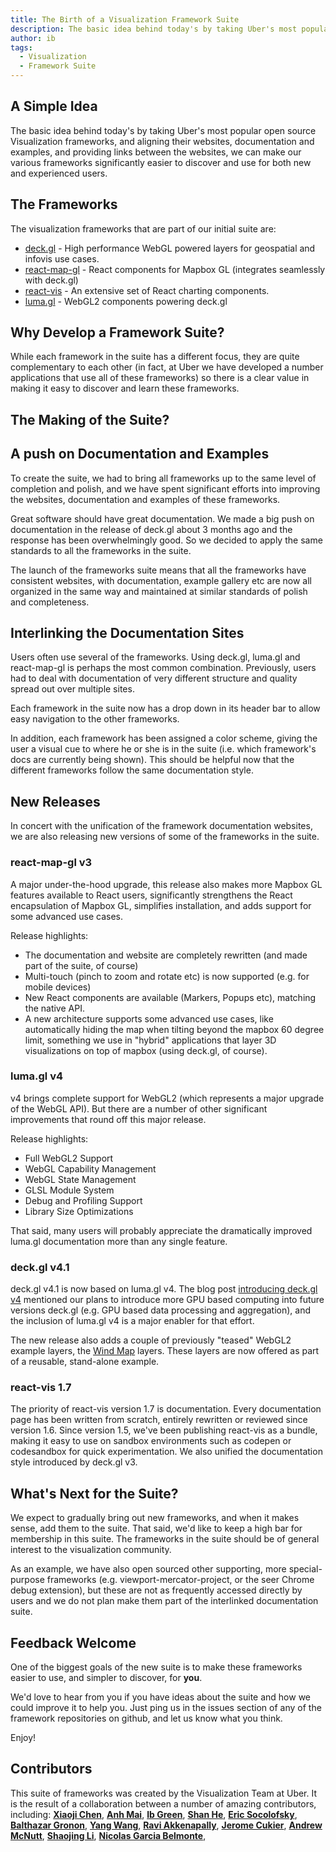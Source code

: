 ```yaml
---
title: The Birth of a Visualization Framework Suite
description: The basic idea behind today's by taking Uber's most popular open source Visualization frameworks, and aligning their websites, documentation and examples, and providing links between the websites, we can make our various frameworks significantly easier to discover and use for both new and experienced users.
author: ib
tags:
  - Visualization
  - Framework Suite
---
```


## A Simple Idea

The basic idea behind today's by taking Uber's most popular open source Visualization frameworks, and aligning their websites, documentation and examples, and providing links between the websites, we can make our various frameworks significantly easier to discover and use for both new and experienced users.


## The Frameworks

The visualization frameworks that are part of our initial suite are:

* [deck.gl](https://uber.github.io/deck.gl/) - High performance WebGL powered layers for geospatial and infovis use cases.
* [react-map-gl](https://uber.github.io/react-map-gl/) - React components for Mapbox GL (integrates seamlessly with deck.gl)
* [react-vis](https://uber.github.io/react-vis) - An extensive set of React charting components.
* [luma.gl](https://uber.github.io/luma.gl) - WebGL2 components powering deck.gl


## Why Develop a Framework Suite?

While each framework in the suite has a different focus, they are quite complementary to each other (in fact, at Uber we have developed a number applications that use all of these frameworks) so there is a clear value in making it easy to discover and learn these frameworks.


## The Making of the Suite?

## A push on Documentation and Examples

To create the suite, we had to bring all frameworks up to the same level of completion and polish, and we have spent significant efforts into improving the websites, documentation and examples of these frameworks.

Great software should have great documentation. We made a big push on documentation in the release of deck.gl about 3 months ago and the response has been overwhelmingly good. So we decided to apply the same standards to all the frameworks in the suite.

The launch of the frameworks suite means that all the frameworks have consistent websites, with documentation, example gallery etc are now all organized in the same way and maintained at similar standards of polish and completeness.


## Interlinking the Documentation Sites

Users often use several of the frameworks. Using deck.gl, luma.gl and react-map-gl is perhaps the most common combination. Previously, users had to deal with documentation of very different structure and quality spread out over multiple sites.

Each framework in the suite now has a drop down in its header bar to allow easy navigation to the other frameworks.

In addition, each framework has been assigned a color scheme, giving the user a visual cue to where he or she is in the suite (i.e. which framework's docs are currently being shown). This should be helpful now that the different frameworks follow the same documentation style.



## New Releases

In concert with the unification of the framework documentation websites, we are also releasing new versions of some of the frameworks in the suite.


### react-map-gl v3

A major under-the-hood upgrade, this release also makes more Mapbox GL features available to React users, significantly strengthens the React encapsulation of Mapbox GL, simplifies installation, and adds support for some advanced use cases.

Release highlights:
* The documentation and website are completely rewritten (and made part of the suite, of course)
* Multi-touch (pinch to zoom and rotate etc) is now supported (e.g. for mobile devices)
* New React components are available (Markers, Popups etc), matching the native API.
* A new architecture supports some advanced use cases, like automatically hiding the map when tilting beyond the mapbox 60 degree limit, something we use in "hybrid" applications that layer 3D visualizations on top of mapbox (using deck.gl, of course).


### luma.gl v4

v4 brings complete support for WebGL2 (which represents a major upgrade of the WebGL API). But there are a number of other significant improvements that round off this major release.

Release highlights:
* Full WebGL2 Support
* WebGL Capability Management
* WebGL State Management
* GLSL Module System
* Debug and Profiling Support
* Library Size Optimizations

That said, many users will probably appreciate the dramatically improved luma.gl documentation more than any single feature.


### deck.gl v4.1

deck.gl v4.1 is now based on luma.gl v4. The blog post [introducing deck.gl v4](http://uber.github.io/deck.gl/blog/2017/introducing-deckgl-v4) mentioned our plans to introduce more GPU based computing into future versions deck.gl (e.g. GPU based data processing and aggregation), and the inclusion of luma.gl v4 is a major enabler for that effort.

The new release also  adds a couple of previously "teased" WebGL2 example layers, the [Wind Map](http://uber.github.io/deck.gl/blog/2017/wind-map) layers. These layers are now offered as part of a reusable, stand-alone example.


### react-vis 1.7

The priority of react-vis version 1.7 is documentation. Every documentation page has been written from scratch, entirely rewritten or reviewed since version 1.6. Since version 1.5, we've been publishing react-vis as a bundle, making it easy to use on sandbox environments such as codepen or codesandbox for quick experimentation. We also unified the documentation style introduced by deck.gl v3.


## What's Next for the Suite?

We expect to gradually bring out new frameworks, and when it makes sense, add them to the suite. That said, we'd like to keep a high bar for membership in this suite. The frameworks in the suite should be of general interest to the visualization community.

As an example, we have also open sourced other supporting, more special-purpose frameworks (e.g. viewport-mercator-project, or the seer Chrome debug extension), but these are not as frequently accessed directly by users and we do not plan make them part of the interlinked documentation suite.


## Feedback Welcome

One of the biggest goals of the new suite is to make these frameworks easier to use, and simpler to discover, for **you**.

We'd love to hear from you if you have ideas about the suite and how we could improve it to help you. Just ping us in the issues section of any of the framework repositories on github, and let us know what you think.

Enjoy!

## Contributors

This suite of frameworks was created by the Visualization Team at Uber. It is the result of a collaboration between a number of amazing contributors, including:
[**Xiaoji Chen**](https://github.com/Pessimistress),
[**Anh Mai**](https://github.com/abmai),
[**Ib Green**](https://github.com/ibgreen),
[**Shan He**](https://github.com/heshan0131),
[**Eric Socolofsky**](https://github.com/ericsoco),
[**Balthazar Gronon**](https://github.com/apercu),
[**Yang Wang**](https://github.com/gnavvy),
[**Ravi Akkenapally**](https://github.com/1chandu),
[**Jerome Cukier**](https://github.com/jckr),
[**Andrew McNutt**](https://github.com/mcnuttandrew),
[**Shaojing Li**](https://github.com/shaojingli),
[**Nicolas Garcia Belmonte**](https://github.com/philogb),




